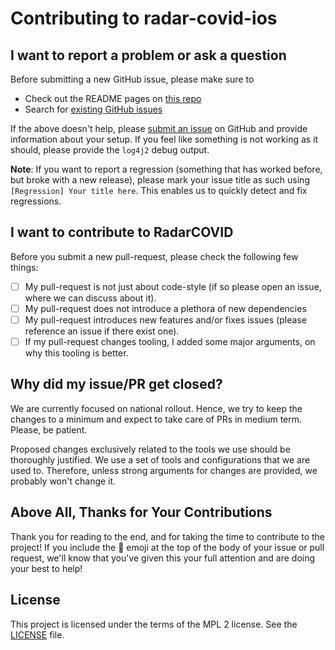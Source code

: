 <!-- Version taken from https://raw.githubusercontent.com/fastlane/fastlane/master/CONTRIBUTING.md and adapted to our needs-->
# Contributing to radar-covid-ios

## I want to report a problem or ask a question

Before submitting a new GitHub issue, please make sure to

- Check out the README pages on [this repo](https://github.com/RadarCOVID/radar-covid-ios)
- Search for [existing GitHub issues](https://github.com/RadarCOVID/radar-covid-ios/issues)

If the above doesn't help, please [submit an issue](https://github.com/RadarCOVID/radar-covid-ios/issues) on GitHub and provide information about your setup. If you feel like something is not working as it should, please provide the `log4j2`
debug output.

**Note**: If you want to report a regression (something that has worked before, but broke with a new release), please mark your issue title as such using `[Regression] Your title here`. This enables us to quickly detect and fix regressions.

## I want to contribute to RadarCOVID

Before you submit a new pull-request, please check the following few things:

- [ ] My pull-request is not just about code-style (if so please open an issue, where we can discuss about it).
- [ ] My pull-request does not introduce a plethora of new dependencies
- [ ] My pull-request introduces new features and/or fixes issues (please reference an issue if there exist one).
- [ ] If my pull-request changes tooling, I added some major arguments, on why this tooling is better.

## Why did my issue/PR get closed?

We are currently focused on national rollout. Hence, we try to keep the changes to a minimum and expect to take care of PRs in medium term. Please, be patient.

Proposed changes exclusively related to the tools we use should be thoroughly justified. We use a set of tools and configurations that we are used to. Therefore, unless strong arguments for changes are provided, we probably won't change it.

## Above All, Thanks for Your Contributions

Thank you for reading to the end, and for taking the time to contribute to the project! If you include the 🔑 emoji at the top of the body of your issue or pull request, we'll know that you've given this your full attention and are doing your best to help!

## License

This project is licensed under the terms of the MPL 2 license. See the [LICENSE](LICENSE) file.
